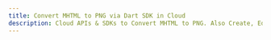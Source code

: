 ---title: Convert MHTML to PNG via Dart SDK in Clouddescription: Cloud APIs & SDKs to Convert MHTML to PNG. Also Create, Edit & Render Microsoft Word & OpenOffice documents in the Cloud.---